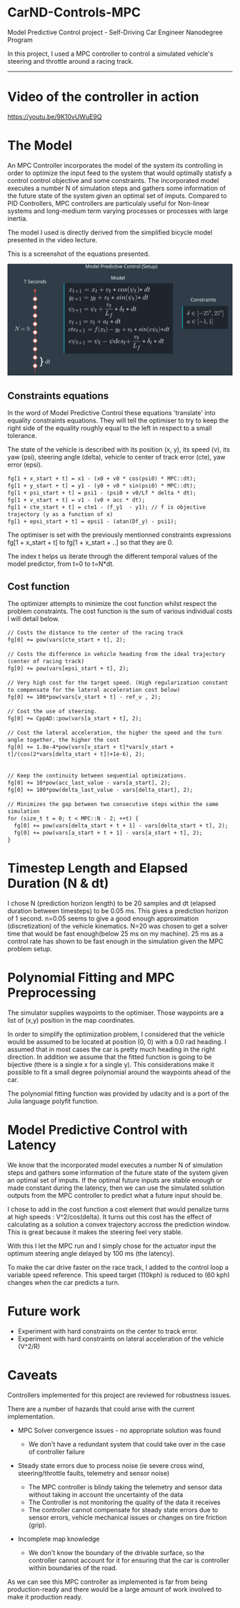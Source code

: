 # CarND-Controls-MPC
Model Predictive Control project - Self-Driving Car Engineer Nanodegree Program

In this project, I used a MPC controller to control a simulated vehicle's steering and throttle around a racing track.

---

# Video of the controller in action
https://youtu.be/9K10vUWuE9Q

# The Model

An MPC Controller incorporates the model of the system its controlling in order to optimize the input feed to the system that would optimally statisfy a control control objective and some constraints.
The incorporated model executes a number N of simulation steps and gathers some information of the future state of the system given an optimal set of imputs.
Compared to PID Controllers, MPC controllers are particulaly useful for Non-linear systems and long-medium term varying processes or processes with large inertia.

The model I used is directly derived from the simplified bicycle model presented in the video lecture. 

This is a screenshot of the equations presented.

![Simplified bicycle model equations (image)](MPC_equations.png?raw=true "Simplified bicycle model equations")

## Constraints equations

In the word of Model Predictive Control these equations 'translate' into equality constraints equations.
They will tell the optimiser to try to keep the right side of the equality roughly equal to the left in respect to a small tolerance. 

The state of the vehicle is described with its position (x, y), its speed (v), its yaw (psi), steering angle (delta), vehicle to center of track error (cte), yaw error (epsi).



    
    fg[1 + x_start + t] = x1 - (x0 + v0 * cos(psi0) * MPC::dt);
    fg[1 + y_start + t] = y1 - (y0 + v0 * sin(psi0) * MPC::dt);
    fg[1 + psi_start + t] = psi1 - (psi0 + v0/Lf * delta * dt);
    fg[1 + v_start + t] = v1 - (v0 + acc * dt);
    fg[1 + cte_start + t] = cte1 - (f_y1  - y1); // f is objective trajectory (y as a function of x)
    fg[1 + epsi_start + t] = epsi1 - (atan(Df_y) - psi1);
    

The optimiser is set with the previously mentionned constraints expressions fg[1 + x_start + t] to fg[1 + x_start + ..] so that they are 0.

The index t helps us iterate through the different temporal values of the model predictor, from t=0 to t=N*dt.


## Cost function

The optimizer attempts to minimize the cost function whilst respect the problem constraints.
The cost function is the sum of various individual costs I will detail below.

    
    // Costs the distance to the center of the racing track
    fg[0] += pow(vars[cte_start + t], 2);  
    
    // Costs the difference in vehicle heading from the ideal trajectory (center of racing track)
    fg[0] += pow(vars[epsi_start + t], 2); 
    
    // Very high cost for the target speed. (High regularization constant to compensate for the lateral acceleration cost below)
    fg[0] += 100*pow(vars[v_start + t] - ref_v , 2); 
    
    // Cost the use of steering.
    fg[0] += CppAD::pow(vars[a_start + t], 2);
    
    // Cost the lateral acceleration, the higher the speed and the turn angle together, the higher the cost
    fg[0] += 1.8e-4*pow(vars[v_start + t]*vars[v_start + t]/(cos(2*vars[delta_start + t])+1e-6), 2);
    
    
    // Keep the continuity between sequential optimizations.
    fg[0] += 10*pow(acc_last_value - vars[a_start], 2);
    fg[0] += 100*pow(delta_last_value - vars[delta_start], 2);
    
    // Minimizes the gap between two consecutive steps within the same simulation
    for (size_t t = 0; t < MPC::N - 2; ++t) {
      fg[0] += pow(vars[delta_start + t + 1] - vars[delta_start + t], 2);
      fg[0] += pow(vars[a_start + t + 1] - vars[a_start + t], 2);
    }
    


# Timestep Length and Elapsed Duration (N & dt)

I chose N (prediction horizon length) to be 20 samples and dt (elapsed duration between timesteps) to be 0.05 ms.
This gives a prediction horizon of 1 second.
n=0.05 seems to give a good enough approximation (discretization) of the vehicle kinematics.
N=20 was chosen to get a solver time that would be fast enough(below 25 ms on my machine). 25 ms as a control rate has shown to be fast enough in the simulation given the MPC problem setup.


# Polynomial Fitting and MPC Preprocessing

The simulator supplies waypoints to the optimiser.
Those waypoints are a list of (x,y) position in the map coordinates.

In order to simplify the optimization problem, I considered that the vehicle would be assumed to be located at position (0, 0) with a 0.0 rad heading.
I assumed that in most cases the car is pretty much heading in the right direction. In addition we assume that the fitted function is going to be bijective (there is a single x for a single y). This considerations make it possible to fit a small degree polynomial around the waypoints ahead of the car.

The polynomial fitting function was provided by udacity and is a port of the Julia language polyfit function. 

# Model Predictive Control with Latency

We know that the incorporated model executes a number N of simulation steps and gathers some information of the future state of the system given an optimal set of imputs. If the optimal future inputs are stable enough or made constant during the latency, then we can use the simulated solution outputs from the MPC controller to predict what a future input should be.

I chose to add in the cost function a cost element that would penalize turns at high speeds : V^2/cos(delta). It turns out this cost has the effect of calculating as a solution a convex trajectory accross the prediction window. This is great because it makes the steering feel very stable.

With this I let the MPC run and I simply chose for the actuator input the optimum steering angle delayed by 100 ms (the latency).

To make the car drive faster on the race track, I added to the control loop a variable speed reference.
This speed target (110kph) is reduced to (60 kph) changes when the car predicts a turn.


# Future work
  - Experiment with hard constraints on the center to track error.
  - Experiment with hard constraints on lateral acceleration of the vehicle (V^2/R) 

# Caveats

Controllers implemented for this project are reviewed for robustness issues.

There are a number of hazards that could arise with the current implementation. 

* MPC Solver convergence issues - no appropriate solution was found
  - We don't have a redundant system that could take over in the case of controller failure

* Steady state errors due to process noise (ie severe cross wind, steering/throttle faults, telemetry and sensor noise)
  -  The MPC controller is blindy taking the telemetry and sensor data without taking in account the uncertainty of the data
  - The Controller is not monitoring the quality of the data it receives
  - The controller cannot compensate for steady state errors due to sensor errors, vehicle mechanical issues or changes on tire friction (grip).

* Incomplete map knowledge
  - We don't know the boundary of the drivable surface, so the controller cannot account for it for ensuring that the car is controller within boundaries of the road.


As we can see this MPC controller as implemented is far from being production-ready and there would be a large amount of work involved to make it production ready. 
